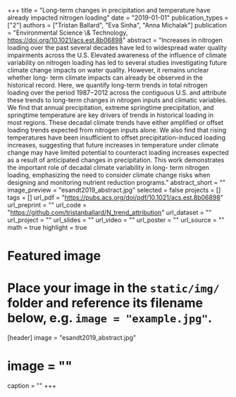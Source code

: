 +++
title = "Long-term changes in precipitation and temperature have already impacted nitrogen loading"
date = "2019-01-01"
publication_types = ["2"]
authors = ["Tristan Ballard", "Eva Sinha", "Anna Michalak"]
publication = "Environmental Science \\& Technology, https://doi.org/10.1021/acs.est.8b06898"
abstract = "Increases in nitrogen loading over the past several decades have led to widespread water quality impairments across the U.S. Elevated awareness of the influence of climate variability on nitrogen loading has led to several studies investigating future climate change impacts on water quality. However, it remains unclear whether long- term climate impacts can already be observed in the historical record. Here, we quantify long-term trends in total nitrogen loading over the period 1987−2012 across the contiguous U.S. and attribute these trends to long-term changes in nitrogen inputs and climatic variables. We find that annual precipitation, extreme springtime precipitation, and springtime temperature are key drivers of trends in historical loading in most regions. These decadal climate trends have either amplified or offset loading trends expected from nitrogen inputs alone. We also find that rising temperatures have been insufficient to offset precipitation-induced loading increases, suggesting that future increases in temperature under climate change may have limited potential to counteract loading increases expected as a result of anticipated changes in precipitation. This work demonstrates the important role of decadal climate variability in long- term nitrogen loading, emphasizing the need to consider climate change risks when designing and monitoring nutrient reduction programs."
abstract_short = ""
image_preview = "esandt2019_abstract.jpg"
selected = false
projects = []
tags = []
url_pdf = "https://pubs.acs.org/doi/pdf/10.1021/acs.est.8b06898"
url_preprint = ""
url_code = "https://github.com/tristanballard/N_trend_attribution"
url_dataset = ""
url_project = ""
url_slides = ""
url_video = ""
url_poster = ""
url_source = ""
math = true
highlight = true
# Featured image
# Place your image in the `static/img/` folder and reference its filename below, e.g. `image = "example.jpg"`.
[header]
 image = "esandt2019_abstract.jpg"
# image = ""
caption = ""
+++
